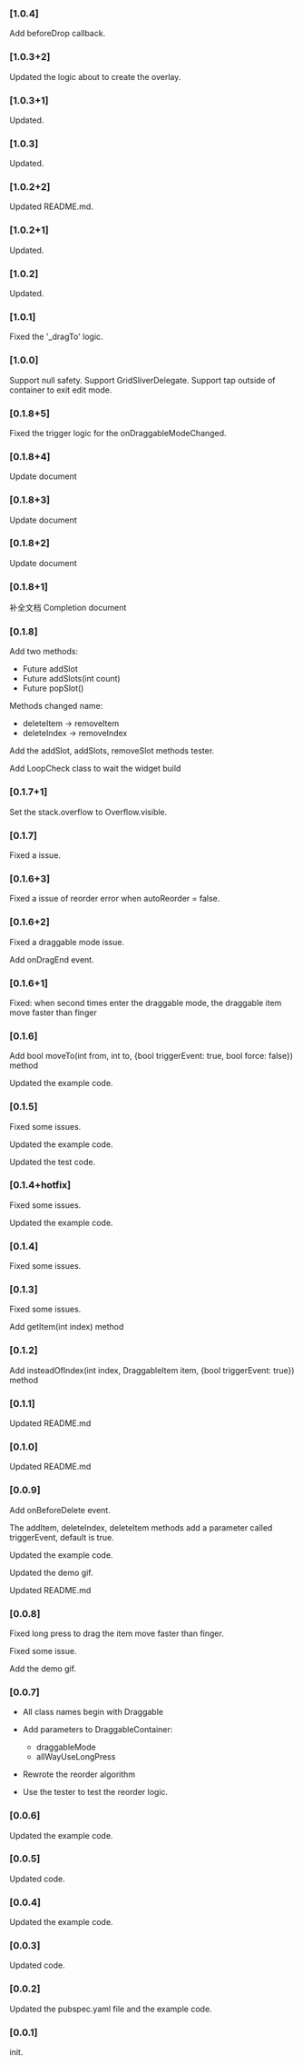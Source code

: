 ### [1.0.4]
Add beforeDrop callback.

### [1.0.3+2]
Updated the logic about to create the overlay.

### [1.0.3+1]
Updated.

### [1.0.3]
Updated.

### [1.0.2+2]
Updated README.md.

### [1.0.2+1]
Updated.

### [1.0.2]
Updated.

### [1.0.1]
Fixed the '_dragTo' logic.

### [1.0.0]
Support null safety.
Support GridSliverDelegate.
Support tap outside of container to exit edit mode.

### [0.1.8+5]

Fixed the trigger logic for the onDraggableModeChanged.

### [0.1.8+4]

Update document

### [0.1.8+3]

Update document

### [0.1.8+2]

Update document

### [0.1.8+1]

补全文档
Completion document


### [0.1.8]

Add two methods:

- Future<void> addSlot
- Future<void> addSlots(int count)
- Future<T extends DraggableItem> popSlot()

Methods changed name:
- deleteItem -> removeItem
- deleteIndex -> removeIndex
 
Add the addSlot, addSlots, removeSlot methods tester.

Add LoopCheck class to wait the widget build

### [0.1.7+1]

Set the stack.overflow to Overflow.visible.

### [0.1.7]

Fixed a issue.

### [0.1.6+3]

Fixed a issue of reorder error when autoReorder = false.

### [0.1.6+2]

Fixed a draggable mode issue.

Add onDragEnd event.

### [0.1.6+1]

Fixed: when second times enter the draggable mode, the draggable item move faster than finger

### [0.1.6]

Add bool moveTo(int from, int to, {bool triggerEvent: true, bool force: false}) method

Updated the example code.

### [0.1.5]

Fixed some issues.

Updated the example code.

Updated the test code.

### [0.1.4+hotfix]

Fixed some issues.

Updated the example code.

### [0.1.4]

Fixed some issues.

### [0.1.3]

Fixed some issues.

Add getItem(int index) method

### [0.1.2]

Add insteadOfIndex(int index, DraggableItem item, {bool triggerEvent: true}) method

### [0.1.1]

Updated README.md

### [0.1.0]

Updated README.md

### [0.0.9]

Add onBeforeDelete event.

The addItem, deleteIndex, deleteItem methods add a parameter called triggerEvent, default is true.

Updated the example code.

Updated the demo gif.

Updated README.md

### [0.0.8]

Fixed long press to drag the item move faster than finger.

Fixed some issue.

Add the demo gif.

### [0.0.7]

* All class names begin with Draggable

* Add parameters to DraggableContainer:
    - draggableMode
    - allWayUseLongPress
    
* Rewrote the reorder algorithm

* Use the tester to test the reorder logic.
    
### [0.0.6]
Updated the example code.

### [0.0.5]
Updated code.

### [0.0.4]
Updated the example code.

### [0.0.3]
Updated code.

### [0.0.2]
Updated the pubspec.yaml file and the example code.

### [0.0.1]
init.
